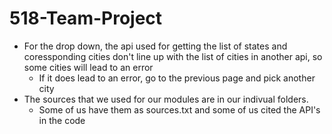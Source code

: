 # 518-Team-Project

* For the drop down, the api used for getting the list of states and coressponding cities don't line up with the list of cities in another api, so some cities will lead to an error
  * If it does lead to an error, go to the previous page and pick another city 
* The sources that we used for our modules are in our indivual folders.
  * Some of us have them as sources.txt and some of us cited the API's in the code
